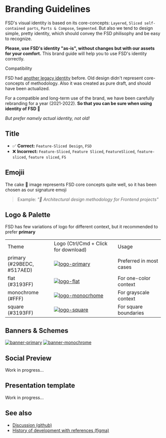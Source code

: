 # Branding Guidelines

FSD's visual identity is based on its core-concepts: `Layered`, `Sliced self-contained parts`, `Parts & Compose`, `Segmented`. But also we tend to design simple, pretty identity, which should convey the FSD philisophy and be easy to recognize.

**Please, use FSD's identity "as-is", without changes but with our assets for your comfort.** This brand guide will help you to use FSD's identity correctly.

Compatibility

FSD had [another legacy identity](https://drive.google.com/drive/folders/11Y-3qZ_C9jOFoW2UbSp11YasOhw4yBdl?usp=sharing) before. Old design didn't represent core-concepts of methodology. Also it was created as pure draft, and should have been actualized.

For a compatible and long-term use of the brand, we have been carefully rebranding for a year (2021-2022). **So that you can be sure when using identity of FSD 🍰**

*But prefer namely actual identity, not old!*

## Title[​](#title "해당 헤딩으로 이동")

* ✅ **Correct:** `Feature-Sliced Design`, `FSD`
* ❌ **Incorrect:** `Feature-Sliced`, `Feature Sliced`, `FeatureSliced`, `feature-sliced`, `feature sliced`, `FS`

## Emojii[​](#emojii "해당 헤딩으로 이동")

The cake 🍰 image represents FSD core concepts quite well, so it has been chosen as our signature emoji

> Example: *"🍰 Architectural design methodology for Frontend projects"*

## Logo & Palette[​](#logo--palette "해당 헤딩으로 이동")

FSD has few variations of logo for different context, but it recommended to prefer **primary**

|                                 |                                                                                                                        |                         |
| ------------------------------- | ---------------------------------------------------------------------------------------------------------------------- | ----------------------- |
| Theme                           | Logo (Ctrl/Cmd + Click for download)                                                                                   | Usage                   |
| primary<br />(#29BEDC, #517AED) | [![logo-primary](/documentation/kr/img/brand/logo-primary.png)](/documentation/kr/img/brand/logo-primary.png)          | Preferred in most cases |
| flat<br />(#3193FF)             | [![logo-flat](/documentation/kr/img/brand/logo-flat.png)](/documentation/kr/img/brand/logo-flat.png)                   | For one-color context   |
| monochrome<br />(#FFF)          | [![logo-monocrhome](/documentation/kr/img/brand/logo-monochrome.png)](/documentation/kr/img/brand/logo-monochrome.png) | For grayscale context   |
| square<br />(#3193FF)           | [![logo-square](/documentation/kr/img/brand/logo-square.png)](/documentation/kr/img/brand/logo-square.png)             | For square boundaries   |

## Banners & Schemes[​](#banners--schemes "해당 헤딩으로 이동")

[![banner-primary](/documentation/kr/img/brand/banner-primary.jpg)](/documentation/kr/img/brand/banner-primary.jpg) [![banner-monochrome](/documentation/kr/img/brand/banner-monochrome.jpg)](/documentation/kr/img/brand/banner-monochrome.jpg)

## Social Preview[​](#social-preview "해당 헤딩으로 이동")

Work in progress...

## Presentation template[​](#presentation-template "해당 헤딩으로 이동")

Work in progress...

## See also[​](#see-also "해당 헤딩으로 이동")

* [Discussion (github)](https://github.com/feature-sliced/documentation/discussions/399)
* [History of development with references (figma)](https://www.figma.com/file/RPphccpoeasVB0lMpZwPVR/FSD-Brand?node-id=0%3A1)
